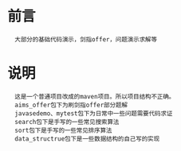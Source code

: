 # 前言
      大部分的基础代码演示，剑指offer，问题演示求解等
# 说明
      这是一个普通项目改成的maven项目。所以项目结构不正确。
      aims_offer包下为刷剑指offer部分题解
      javasedemo、mytest包下为日常中一些问题需要代码求证
      search包下是手写的一些常见搜索算法
      sort包下是手写的一些常见排序算法
      data_structrue包下是一些数据结构的自己写的实现
